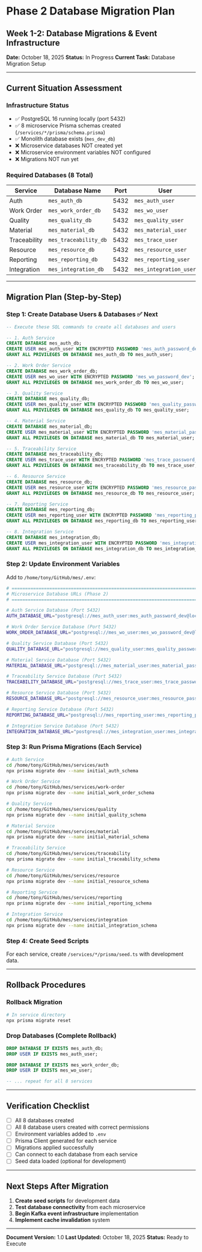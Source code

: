 # Phase 2 Database Migration Plan
## Week 1-2: Database Migrations & Event Infrastructure

**Date:** October 18, 2025
**Status:** In Progress
**Current Task:** Database Migration Setup

---

## Current Situation Assessment

### Infrastructure Status
- ✅ PostgreSQL 16 running locally (port 5432)
- ✅ 8 microservice Prisma schemas created (`/services/*/prisma/schema.prisma`)
- ✅ Monolith database exists (`mes_dev_db`)
- ❌ Microservice databases NOT created yet
- ❌ Microservice environment variables NOT configured
- ❌ Migrations NOT run yet

### Required Databases (8 Total)

| Service | Database Name | Port | User | Environment Variable |
|---------|--------------|------|------|---------------------|
| Auth | `mes_auth_db` | 5432 | `mes_auth_user` | `AUTH_DATABASE_URL` |
| Work Order | `mes_work_order_db` | 5432 | `mes_wo_user` | `WORK_ORDER_DATABASE_URL` |
| Quality | `mes_quality_db` | 5432 | `mes_quality_user` | `QUALITY_DATABASE_URL` |
| Material | `mes_material_db` | 5432 | `mes_material_user` | `MATERIAL_DATABASE_URL` |
| Traceability | `mes_traceability_db` | 5432 | `mes_trace_user` | `TRACEABILITY_DATABASE_URL` |
| Resource | `mes_resource_db` | 5432 | `mes_resource_user` | `RESOURCE_DATABASE_URL` |
| Reporting | `mes_reporting_db` | 5432 | `mes_reporting_user` | `REPORTING_DATABASE_URL` |
| Integration | `mes_integration_db` | 5432 | `mes_integration_user` | `INTEGRATION_DATABASE_URL` |

---

## Migration Plan (Step-by-Step)

### Step 1: Create Database Users & Databases ✅ Next

```sql
-- Execute these SQL commands to create all databases and users

-- 1. Auth Service
CREATE DATABASE mes_auth_db;
CREATE USER mes_auth_user WITH ENCRYPTED PASSWORD 'mes_auth_password_dev';
GRANT ALL PRIVILEGES ON DATABASE mes_auth_db TO mes_auth_user;

-- 2. Work Order Service
CREATE DATABASE mes_work_order_db;
CREATE USER mes_wo_user WITH ENCRYPTED PASSWORD 'mes_wo_password_dev';
GRANT ALL PRIVILEGES ON DATABASE mes_work_order_db TO mes_wo_user;

-- 3. Quality Service
CREATE DATABASE mes_quality_db;
CREATE USER mes_quality_user WITH ENCRYPTED PASSWORD 'mes_quality_password_dev';
GRANT ALL PRIVILEGES ON DATABASE mes_quality_db TO mes_quality_user;

-- 4. Material Service
CREATE DATABASE mes_material_db;
CREATE USER mes_material_user WITH ENCRYPTED PASSWORD 'mes_material_password_dev';
GRANT ALL PRIVILEGES ON DATABASE mes_material_db TO mes_material_user;

-- 5. Traceability Service
CREATE DATABASE mes_traceability_db;
CREATE USER mes_trace_user WITH ENCRYPTED PASSWORD 'mes_trace_password_dev';
GRANT ALL PRIVILEGES ON DATABASE mes_traceability_db TO mes_trace_user;

-- 6. Resource Service
CREATE DATABASE mes_resource_db;
CREATE USER mes_resource_user WITH ENCRYPTED PASSWORD 'mes_resource_password_dev';
GRANT ALL PRIVILEGES ON DATABASE mes_resource_db TO mes_resource_user;

-- 7. Reporting Service
CREATE DATABASE mes_reporting_db;
CREATE USER mes_reporting_user WITH ENCRYPTED PASSWORD 'mes_reporting_password_dev';
GRANT ALL PRIVILEGES ON DATABASE mes_reporting_db TO mes_reporting_user;

-- 8. Integration Service
CREATE DATABASE mes_integration_db;
CREATE USER mes_integration_user WITH ENCRYPTED PASSWORD 'mes_integration_password_dev';
GRANT ALL PRIVILEGES ON DATABASE mes_integration_db TO mes_integration_user;
```

### Step 2: Update Environment Variables

Add to `/home/tony/GitHub/mes/.env`:

```bash
# ============================================================================
# Microservice Database URLs (Phase 2)
# ============================================================================

# Auth Service Database (Port 5432)
AUTH_DATABASE_URL="postgresql://mes_auth_user:mes_auth_password_dev@localhost:5432/mes_auth_db?schema=public"

# Work Order Service Database (Port 5432)
WORK_ORDER_DATABASE_URL="postgresql://mes_wo_user:mes_wo_password_dev@localhost:5432/mes_work_order_db?schema=public"

# Quality Service Database (Port 5432)
QUALITY_DATABASE_URL="postgresql://mes_quality_user:mes_quality_password_dev@localhost:5432/mes_quality_db?schema=public"

# Material Service Database (Port 5432)
MATERIAL_DATABASE_URL="postgresql://mes_material_user:mes_material_password_dev@localhost:5432/mes_material_db?schema=public"

# Traceability Service Database (Port 5432)
TRACEABILITY_DATABASE_URL="postgresql://mes_trace_user:mes_trace_password_dev@localhost:5432/mes_traceability_db?schema=public"

# Resource Service Database (Port 5432)
RESOURCE_DATABASE_URL="postgresql://mes_resource_user:mes_resource_password_dev@localhost:5432/mes_resource_db?schema=public"

# Reporting Service Database (Port 5432)
REPORTING_DATABASE_URL="postgresql://mes_reporting_user:mes_reporting_password_dev@localhost:5432/mes_reporting_db?schema=public"

# Integration Service Database (Port 5432)
INTEGRATION_DATABASE_URL="postgresql://mes_integration_user:mes_integration_password_dev@localhost:5432/mes_integration_db?schema=public"
```

### Step 3: Run Prisma Migrations (Each Service)

```bash
# Auth Service
cd /home/tony/GitHub/mes/services/auth
npx prisma migrate dev --name initial_auth_schema

# Work Order Service
cd /home/tony/GitHub/mes/services/work-order
npx prisma migrate dev --name initial_work_order_schema

# Quality Service
cd /home/tony/GitHub/mes/services/quality
npx prisma migrate dev --name initial_quality_schema

# Material Service
cd /home/tony/GitHub/mes/services/material
npx prisma migrate dev --name initial_material_schema

# Traceability Service
cd /home/tony/GitHub/mes/services/traceability
npx prisma migrate dev --name initial_traceability_schema

# Resource Service
cd /home/tony/GitHub/mes/services/resource
npx prisma migrate dev --name initial_resource_schema

# Reporting Service
cd /home/tony/GitHub/mes/services/reporting
npx prisma migrate dev --name initial_reporting_schema

# Integration Service
cd /home/tony/GitHub/mes/services/integration
npx prisma migrate dev --name initial_integration_schema
```

### Step 4: Create Seed Scripts

For each service, create `/services/*/prisma/seed.ts` with development data.

---

## Rollback Procedures

### Rollback Migration
```bash
# In service directory
npx prisma migrate reset
```

### Drop Databases (Complete Rollback)
```sql
DROP DATABASE IF EXISTS mes_auth_db;
DROP USER IF EXISTS mes_auth_user;

DROP DATABASE IF EXISTS mes_work_order_db;
DROP USER IF EXISTS mes_wo_user;

-- ... repeat for all 8 services
```

---

## Verification Checklist

- [ ] All 8 databases created
- [ ] All 8 database users created with correct permissions
- [ ] Environment variables added to `.env`
- [ ] Prisma Client generated for each service
- [ ] Migrations applied successfully
- [ ] Can connect to each database from each service
- [ ] Seed data loaded (optional for development)

---

## Next Steps After Migration

1. **Create seed scripts** for development data
2. **Test database connectivity** from each microservice
3. **Begin Kafka event infrastructure** implementation
4. **Implement cache invalidation** system

---

**Document Version:** 1.0
**Last Updated:** October 18, 2025
**Status:** Ready to Execute
